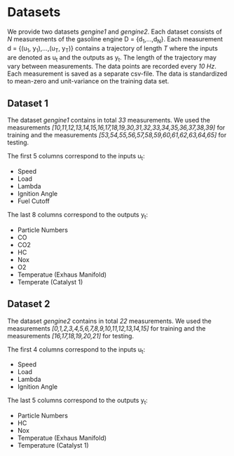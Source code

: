 # Datasets
We provide two datasets _gengine1_ and _gengine2_.
Each dataset consists of _N_ measurements of the gasoline engine
D = {d<sub>1</sub>,...,d<sub>N</sub>}. Each measurement d = {(u<sub>1</sub>, y<sub>1</sub>),...,(u<sub>T</sub>, y<sub>T</sub>)} contains a trajectory
of length _T_ where the inputs are denoted as
u<sub>t</sub> and the outputs as y<sub>t</sub>.
The length of the trajectory may vary between measurements.
The data points are recorded every _10 Hz_.
Each measurement is saved as a separate csv-file.
The data is standardized to mean-zero and unit-variance on the training data set.

## Dataset 1
The dataset _gengine1_ contains in total _33_ measurements.
We used the measurements _[10,11,12,13,14,15,16,17,18,19,30,31,32,33,34,35,36,37,38,39]_
for training and the measurements _[53,54,55,56,57,58,59,60,61,62,63,64,65]_ for
testing.

The first 5 columns correspond to the inputs u<sub>t</sub>:

- Speed
- Load
- Lambda
- Ignition Angle
- Fuel Cutoff

The last 8 columns correspond to the outputs y<sub>t</sub>:

- Particle Numbers
- CO
- CO2
- HC
- Nox
- O2
- Temperatue (Exhaus Manifold)
- Temperate (Catalyst 1)

## Dataset 2
The dataset _gengine2_ contains in total _22_ measurements.
We used the measurements _[0,1,2,3,4,5,6,7,8,9,10,11,12,13,14,15]_
for training and the measurements _[16,17,18,19,20,21]_ for
testing.

The first 4 columns correspond to the inputs u<sub>t</sub>:

- Speed
- Load
- Lambda
- Ignition Angle

The last 5 columns correspond to the outputs y<sub>t</sub>:

- Particle Numbers
- HC
- Nox
- Temperatue (Exhaus Manifold)
- Temperature (Catalyst 1)
